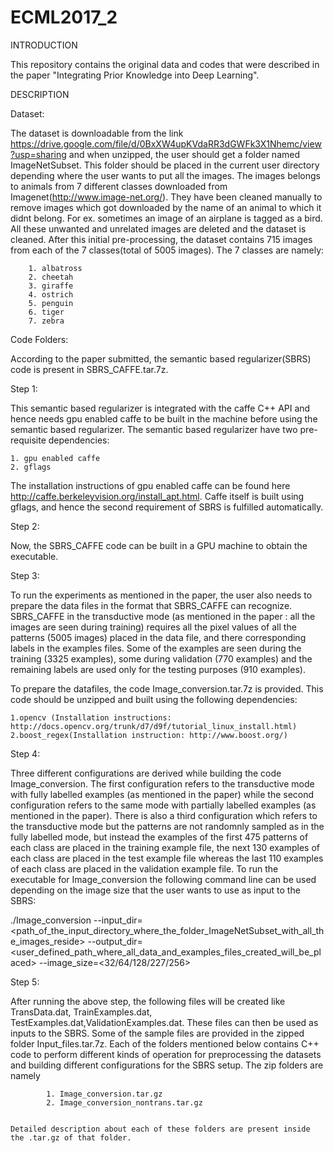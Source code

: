# ECML2017_2


INTRODUCTION

This repository contains the original data and codes that were described in the paper "Integrating Prior Knowledge into Deep Learning".


DESCRIPTION


Dataset:

The dataset is downloadable from the link https://drive.google.com/file/d/0BxXW4upKVdaRR3dGWFk3X1Nhemc/view?usp=sharing
and when unzipped, the user should get a folder named ImageNetSubset. This folder should be placed in the current user directory   depending where the user wants to put all the images. The images belongs to animals from 7 different classes downloaded from Imagenet(http://www.image-net.org/). They have been cleaned manually to remove images which got downloaded by the name of an animal to which it didnt belong. For ex. sometimes an image of an airplane is tagged as a bird. All these unwanted and unrelated images are deleted and the dataset is cleaned. After this initial pre-processing, the dataset contains 715 images from each of the 7 classes(total of 5005 images). The 7 classes are namely:

	    1. albatross
	    2. cheetah
	    3. giraffe
	    4. ostrich
	    5. penguin
	    6. tiger
	    7. zebra

   			
Code Folders:
 
According to the paper submitted, the semantic based regularizer(SBRS) code is present in SBRS_CAFFE.tar.7z. 

Step 1:

This semantic based regularizer is integrated with the caffe C++ API and hence needs gpu enabled caffe to be built in the machine before using the semantic based regularizer. The semantic based regularizer have two pre-requisite dependencies:

	1. gpu enabled caffe
	2. gflags
 
The installation instructions of gpu enabled caffe can be found here http://caffe.berkeleyvision.org/install_apt.html. Caffe itself is built using gflags, and hence the second requirement of SBRS is fulfilled automatically. 

Step 2:

Now, the SBRS_CAFFE code can be built in a GPU machine to obtain the executable.

Step 3:

To run the experiments as mentioned in the paper, the user also needs to prepare the data files in the format that SBRS_CAFFE can recognize. SBRS_CAFFE in the transductive mode (as mentioned in the paper : all the images are seen during training) requires all the pixel values of all the patterns (5005 images) placed in the data file, and there corresponding labels in the examples files. Some of the examples are seen during the training (3325 examples), some during validation (770 examples) and the remaining labels are used only for the testing purposes (910 examples). 

To prepare the datafiles, the code Image_conversion.tar.7z is provided. This code should be unzipped and built using the following dependencies:

	1.opencv (Installation instructions: http://docs.opencv.org/trunk/d7/d9f/tutorial_linux_install.html)
	2.boost_regex(Installation instruction: http://www.boost.org/)
	
Step 4:

Three different configurations are derived while building the code Image_conversion. The first configuration refers to the transductive mode with fully labelled examples (as mentioned in the paper) while the second configuration refers to the same mode with partially labelled examples (as mentioned in the paper). There is also a third configuration which refers to the transductive mode but the patterns are not randomnly sampled as in the fully labelled mode, but instead the examples of the first 475 patterns of each class are placed in the training example file, the next 130 examples of each class are placed in the test example file whereas the last 110 examples of each class are placed in the validation example file.  To run the executable for Image_conversion the following command line can be used depending on the image size that the user wants to use as input to the SBRS:

./Image_conversion --input_dir=<path_of_the_input_directory_where_the_folder_ImageNetSubset_with_all_the_images_reside> --output_dir=<user_defined_path_where_all_data_and_examples_files_created_will_be_placed> --image_size=<32/64/128/227/256>

Step 5:

After running the above step, the following files will be created like TransData.dat, TrainExamples.dat, TestExamples.dat,ValidationExamples.dat. These files can then be used as inputs to the SBRS. Some of the sample files are provided in the zipped folder Input_files.tar.7z.
   Each of the folders mentioned below contains C++ code to perform different kinds of operation for preprocessing the datasets and building 
   different configurations for the SBRS setup. The zip folders are namely
 
      	    1. Image_conversion.tar.gz
            2. Image_conversion_nontrans.tar.gz
           
    	
    Detailed description about each of these folders are present inside the .tar.gz of that folder.

 



